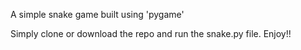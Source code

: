 A simple snake game built using 'pygame'

Simply clone or download the repo and run the snake.py file. Enjoy!!